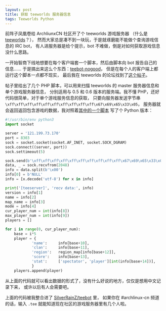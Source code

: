 ```yaml
---
layout: post
title: 获取 teeworlds 服务器信息
tags: Teeworlds Python
---
```

前阵子凤凰卷给 ArchliunxCN 社区开了个 teeworlds 游戏服务器
（什么是 [teeworlds](https://zh.wikipedia.org/wiki/Teeworlds)？），
然而大家总是凑不到一块玩，于是就琢磨能不能做个查询游戏信息的 IRC bot，
有人进服务器是给个提示，bot 不难做，倒是对如何获取游戏信息没什么思路。

一开始智商下线地想要在每个客户端套一个脚本，然后由脚本向 bot 报告自己的信息……
于是搞出来这么个东西：[teebot-nogood](https://github.com/SilverRainZ/teebot-nogood)，
但是在每个人的客户端上都运行这个脚本一点都不现实，
最后我在 teeworlds 的论坛找到了[这个帖子](https://www.teeworlds.com/forum/viewtopic.php?id=7737)。

帖子里给出了几个 PHP 脚本，可以用来扫描 teeworlds 的 master 服务器信息和单个游戏服务器信息，
分别适用与 0.5 和 0.6 版本的服务端。我不懂 PHP，还好代码很简单，对于单个游戏服务信息的获取，
只要向服务器发送字节串 `\xff\xff\xff\xff\xff\xff\xff\xff\xff\xff\x67\x69\x65\x33\x05`，
服务器就会返回返回包含游戏的数据，我对照着[其中的一个脚本](http://pastebin.com/W0qjxzvr)
写了个 Python 版本：

```python
#!/usr/bin/env python3
import socket

server = '121.199.73.170'
port = 8303
sock = socket.socket(socket.AF_INET, socket.SOCK_DGRAM)
sock.connect((server, port))
sock.settimeout(5)

sock.send(b'\xff\xff\xff\xff\xff\xff\xff\xff\xff\xff\x67\x69\x65\x33\x05')
data, _ = sock.recvfrom(2048)
info = data.split(b'\x00')
info[0] = b'NULL'
info = [x.decode('utf-8') for x in info]

print('[teeserver]', 'recv data:', info)
version = info[1]
name = info[2]
map_name = info[3]
mode = info[4]
cur_player_num = int(info[8])
max_player_num = int(info[9])
players = []

for i in range(0, cur_player_num):
    base = i*5
    player = {
            'name':     info[base+10],
            'clan':     info[base+11],
            'region':   region_map[info[base+12]],
            'score':    info[base+13],
            'stat':     ['spectator', 'player'][int(info[base+14])],
            }
    players.append(player)
```

从上面的代码就可以看出数据的形式了，没有什么好说的地方，仅仅是想用中文记录下来，
或许以后有人会需要吧。

上面的代码被我整合进了 [SilverRainZ/teebot](https://github.com/SilverRainZ/teebot) 里，
如果你在 #archlinux-cn 频道的话，输入 `.tee` 就能知道现在社区的游戏服务器里有几个人啦。
